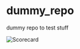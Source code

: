 # dummy_repo

dummy repo to test stuff














![Scorecard](https://raw.githubusercontent.com/flippybit/dummy_repo/main/SCORECARD_BADGE.svg)
